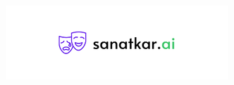 ![sanatkar.ai](https://raw.githubusercontent.com/ardauzunoglu/sanatkar.ai/main/logos/sanatkar.ai-secondary-logo.png)

